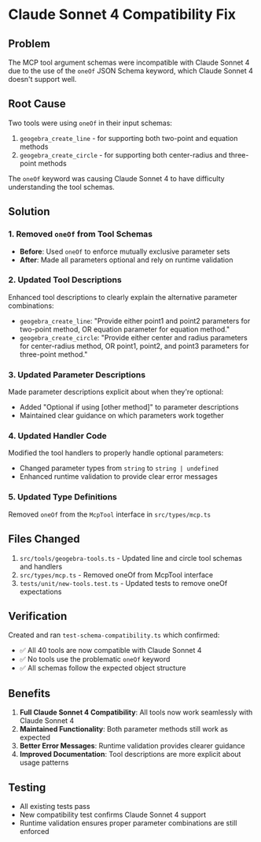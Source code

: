 # Claude Sonnet 4 Compatibility Fix

## Problem
The MCP tool argument schemas were incompatible with Claude Sonnet 4 due to the use of the `oneOf` JSON Schema keyword, which Claude Sonnet 4 doesn't support well.

## Root Cause
Two tools were using `oneOf` in their input schemas:
1. `geogebra_create_line` - for supporting both two-point and equation methods
2. `geogebra_create_circle` - for supporting both center-radius and three-point methods

The `oneOf` keyword was causing Claude Sonnet 4 to have difficulty understanding the tool schemas.

## Solution
### 1. Removed `oneOf` from Tool Schemas
- **Before**: Used `oneOf` to enforce mutually exclusive parameter sets
- **After**: Made all parameters optional and rely on runtime validation

### 2. Updated Tool Descriptions
Enhanced tool descriptions to clearly explain the alternative parameter combinations:
- `geogebra_create_line`: "Provide either point1 and point2 parameters for two-point method, OR equation parameter for equation method."
- `geogebra_create_circle`: "Provide either center and radius parameters for center-radius method, OR point1, point2, and point3 parameters for three-point method."

### 3. Updated Parameter Descriptions
Made parameter descriptions explicit about when they're optional:
- Added "Optional if using [other method]" to parameter descriptions
- Maintained clear guidance on which parameters work together

### 4. Updated Handler Code
Modified the tool handlers to properly handle optional parameters:
- Changed parameter types from `string` to `string | undefined`
- Enhanced runtime validation to provide clear error messages

### 5. Updated Type Definitions
Removed `oneOf` from the `McpTool` interface in `src/types/mcp.ts`

## Files Changed
1. `src/tools/geogebra-tools.ts` - Updated line and circle tool schemas and handlers
2. `src/types/mcp.ts` - Removed oneOf from McpTool interface
3. `tests/unit/new-tools.test.ts` - Updated tests to remove oneOf expectations

## Verification
Created and ran `test-schema-compatibility.ts` which confirmed:
- ✅ All 40 tools are now compatible with Claude Sonnet 4
- ✅ No tools use the problematic `oneOf` keyword
- ✅ All schemas follow the expected object structure

## Benefits
1. **Full Claude Sonnet 4 Compatibility**: All tools now work seamlessly with Claude Sonnet 4
2. **Maintained Functionality**: Both parameter methods still work as expected
3. **Better Error Messages**: Runtime validation provides clearer guidance
4. **Improved Documentation**: Tool descriptions are more explicit about usage patterns

## Testing
- All existing tests pass
- New compatibility test confirms Claude Sonnet 4 support
- Runtime validation ensures proper parameter combinations are still enforced 
